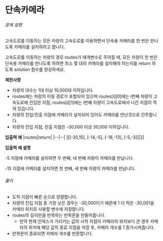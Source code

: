 # 단속카메라
###### 문제 설명

고속도로를 이동하는 모든 차량이 고속도로를 이용하면서 단속용 카메라를 한 번은 만나도록 카메라를 설치하려고 합니다.

고속도로를 이동하는 차량의 경로 routes가 매개변수로 주어질 때, 모든 차량이 한 번은 단속용 카메라를 만나도록 하려면 최소 몇 대의 카메라를 설치해야 하는지를 return 하도록 solution 함수를 완성하세요.

**제한사항**

-   차량의 대수는 1대 이상 10,000대 이하입니다.
-   routes에는 차량의 이동 경로가 포함되어 있으며 routes[i][0]에는 i번째 차량이 고속도로에 진입한 지점, routes[i][1]에는 i번째 차량이 고속도로에서 나간 지점이 적혀 있습니다.
-   차량의 진입/진출 지점에 카메라가 설치되어 있어도 카메라를 만난것으로 간주합니다.
-   차량의 진입 지점, 진출 지점은 -30,000 이상 30,000 이하입니다.

**입출력 예**
|routes|return|
|--|--|
|[[-20,15], [-14,-5], [-18,-13], [-5,-3]]|2|

**입출력 예 설명**

-5 지점에 카메라를 설치하면 두 번째, 네 번째 차량이 카메라를 만납니다.

-15 지점에 카메라를 설치하면 첫 번째, 세 번째 차량이 카메라를 만납니다.

###### 풀이
- 도착 지점이 빠른 순으로 정렬합니다.
- 차량의 진입 지점 중 가장 낮은 경우는 -30,000이기 때문에 1 더 적은 -30,001을 카메라 위치로 사용할 변수에 저장합니다.
- routes의 길이만큼 반목하는 반복문을 만들어줍니다.
	- 만약 현재 인덱스가 가리키는 값의 시작 지점이 카메라의 위치보다 큰 경우 카메라의 위치에 해당 값의 종료 지점을 저장 후, 카메라 개수를 1 증가시켜줍니다.
- 반복문이 종료되면 카메라 개수를 반환합니다. 
